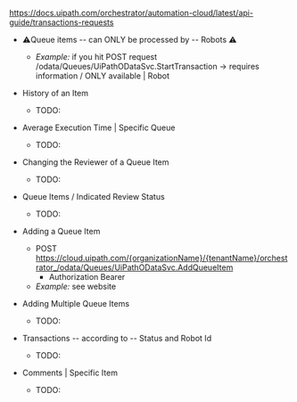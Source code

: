 https://docs.uipath.com/orchestrator/automation-cloud/latest/api-guide/transactions-requests

* ⚠️Queue items -- can ONLY be processed by -- Robots ⚠️
  * _Example:_ if you hit POST request /odata/Queues/UiPathODataSvc.StartTransaction -> requires information / ONLY available | Robot

* History of an Item
  * TODO:

* Average Execution Time | Specific Queue
  * TODO:

* Changing the Reviewer of a Queue Item
  * TODO:

* Queue Items / Indicated Review Status
  * TODO:

* Adding a Queue Item
  * POST https://cloud.uipath.com/{organizationName}/{tenantName}/orchestrator_/odata/Queues/UiPathODataSvc.AddQueueItem
    * Authorization Bearer
  * _Example:_ see website

* Adding Multiple Queue Items
  * TODO:

* Transactions -- according to -- Status and Robot Id
  * TODO:

* Comments | Specific Item
  * TODO:
